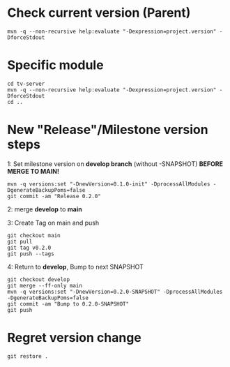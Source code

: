 # Check current version (Parent)
```text
mvn -q --non-recursive help:evaluate "-Dexpression=project.version" -DforceStdout
```

# Specific module
```text
cd tv-server
mvn -q --non-recursive help:evaluate "-Dexpression=project.version" -DforceStdout
cd ..
```
# New "Release"/Milestone version steps
1: Set milestone version on **develop branch** (without -SNAPSHOT) **BEFORE MERGE TO MAIN!**
```text
mvn -q versions:set "-DnewVersion=0.1.0-init" -DprocessAllModules -DgenerateBackupPoms=false
git commit -am "Release 0.2.0"
```
2: merge **develop** to **main**  

3: Create Tag on main and push
```text
git checkout main
git pull
git tag v0.2.0
git push --tags
```
4: Return to **develop**, Bump to next SNAPSHOT
```text
git checkout develop
git merge --ff-only main
mvn -q versions:set "-DnewVersion=0.2.0-SNAPSHOT" -DprocessAllModules -DgenerateBackupPoms=false
git commit -am "Bump to 0.2.0-SNAPSHOT"
git push
```
# Regret version change
```text
git restore .
```


